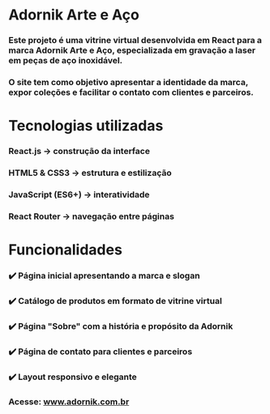 # Adornik Arte e Aço

### Este projeto é uma vitrine virtual desenvolvida em React para a marca Adornik Arte e Aço, especializada em gravação a laser em peças de aço inoxidável.
### O site tem como objetivo apresentar a identidade da marca, expor coleções e facilitar o contato com clientes e parceiros.

# Tecnologias utilizadas

### React.js → construção da interface

### HTML5 & CSS3 → estrutura e estilização

### JavaScript (ES6+) → interatividade

### React Router → navegação entre páginas

# Funcionalidades

### ✔️ Página inicial apresentando a marca e slogan
### ✔️ Catálogo de produtos em formato de vitrine virtual
### ✔️ Página "Sobre" com a história e propósito da Adornik
### ✔️ Página de contato para clientes e parceiros
### ✔️ Layout responsivo e elegante

### Acesse: www.adornik.com.br
